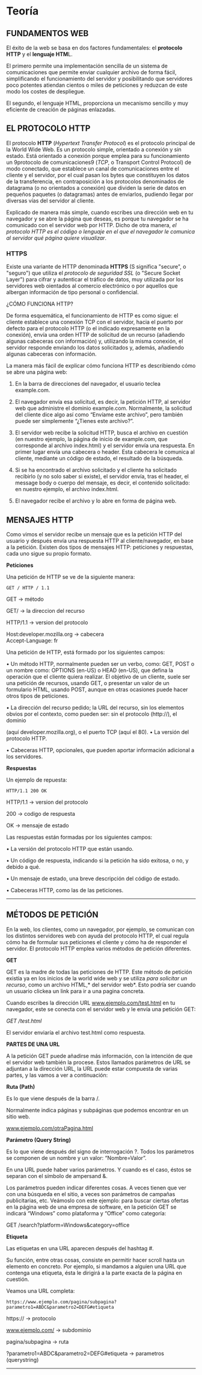 # Teoría

## FUNDAMENTOS WEB

El éxito de la web se basa en dos factores fundamentales: el **protocolo HTTP** y el **lenguaje
HTM**L. 

El primero permite una implementación sencilla de un sistema de comunicaciones
que permite enviar cualquier archivo de forma fácil, simplificando el funcionamiento del
servidor y posibilitando que servidores poco potentes atiendan cientos o miles de
peticiones y reduzcan de este modo los costes de despliegue. 

El segundo, el lenguaje
HTML, proporciona un mecanismo sencillo y muy eficiente de creación de páginas
enlazadas.

## EL PROTOCOLO HTTP

El protocolo **HTTP** (*Hypertext Transfer Protocol*) es el protocolo principal de la World Wide
Web. Es un protocolo simple, orientado a conexión y sin estado. Está orientado a conexión
porque emplea para su funcionamiento un 9protocolo de comunicaciones9 (*TCP*, o Transport
Control Protocol) de modo conectado, que establece un canal de comunicaciones entre el
cliente y el servidor, por el cual pasan los bytes que constituyen los datos de la transferencia,
en contraposición a los protocolos denominados de datagrama (o no orientados a conexión)
que dividen la serie de datos en pequeños paquetes (o datagramas) antes de enviarlos,
pudiendo llegar por diversas vías del servidor al cliente.

Explicado de manera más simple, cuando escribes una dirección web en tu navegador y se
abre la página que deseas, es porque tu navegador se ha comunicado con el servidor web
por HTTP. Dicho de otra manera, *el protocolo HTTP es el código o lenguaje en el que el
navegador le comunica al servidor qué página quiere visualizar*.

### HTTPS

Existe una variante de HTTP denominada **HTTPS** (S significa "secure", o "seguro") que utiliza
el *protocolo de seguridad SSL* (o "Secure Socket Layer") para cifrar y autenticar el tráfico de
datos, muy utilizada por los servidores web oientados al comercio electrónico o por aquellos
que albergan información de tipo personal o confidencial.

¿CÓMO FUNCIONA HTTP?

De forma esquemática, el funcionamiento de HTTP es como sigue: el cliente establece una
conexión TCP con el servidor, hacia el puerto por defecto para el protocolo HTTP (o el
indicado expresamente en la conexión), envía una orden HTTP de solicitud de un recurso
(añadiendo algunas cabeceras con información) y, utilizando la misma conexión, el servidor
responde enviando los datos solicitados y, además, añadiendo algunas cabeceras con
información.

La manera más fácil de explicar cómo funciona HTTP es describiendo cómo se abre una
página web:

1. En la barra de direcciones del navegador, el usuario teclea example.com.

2. El navegador envía esa solicitud, es decir, la petición HTTP, al servidor web que
administre el dominio example.com. Normalmente, la solicitud del cliente dice algo
así como “Envíame este archivo”, pero también puede ser simplemente “¿Tienes este
archivo?”.

3. El servidor web recibe la solicitud HTTP, busca el archivo en cuestión (en nuestro
ejemplo, la página de inicio de example.com, que corresponde al archivo index.html)
y el servidor envía una respuesta. En primer lugar envía una cabecera o header. Esta
cabecera le comunica al cliente, mediante un código de estado, el resultado de la
búsqueda.

4. Si se ha encontrado el archivo solicitado y el cliente ha solicitado recibirlo (y no solo
saber si existe), el servidor envía, tras el header, el message body o cuerpo del
mensaje, es decir, el contenido solicitado: en nuestro ejemplo, el archivo index.html.

5. El navegador recibe el archivo y lo abre en forma de página web.

## MENSAJES HTTP

Como vimos el servidor recibe un mensaje que es la petición HTTP del usuario y después
envía una respuesta HTTP al cliente/navegador, en base a la petición.
Existen dos tipos de mensajes HTTP: peticiones y respuestas, cada uno sigue su propio
formato.

**Peticiones**

Una petición de HTTP se ve de la siguiente manera:

```
GET / HTTP / 1.1
```

GET -> método

GET/ -> la direccion del recurso

HTTP/1.1 -> version del protocolo

Host:developer.mozilla.org   -> cabecera <br>
Accept-Language: fr


Una petición de HTTP, está formado por los siguientes campos:

• Un método HTTP, normalmente pueden ser un verbo, como: GET, POST o un nombre
como: OPTIONS (en-US) o HEAD (en-US), que defina la operación que el cliente
quiera realizar. El objetivo de un cliente, suele ser una petición de recursos, usando
GET, o presentar un valor de un formulario HTML, usando POST, aunque en otras
ocasiones puede hacer otros tipos de peticiones.

• La dirección del recurso pedido; la URL del recurso, sin los elementos obvios por el
contexto, como pueden ser: sin el protocolo (http://), el dominio

(aquí developer.mozilla.org), o el puerto TCP (aquí el 80).
• La versión del protocolo HTTP.

• Cabeceras HTTP, opcionales, que pueden aportar información adicional a los
servidores.

**Respuestas**

Un ejemplo de repuesta:

```
HTTP/1.1 200 OK
```

HTTP/1.1 -> version del protocolo

200 -> codigo de respuesta

OK -> mensaje de estado

Las respuestas están formadas por los siguientes campos:

• La versión del protocolo HTTP que están usando.

• Un código de respuesta, indicando si la petición ha sido exitosa, o no, y debido a
qué.

• Un mensaje de estado, una breve descripción del código de estado.

• Cabeceras HTTP, como las de las peticiones.

---

## MÉTODOS DE PETICIÓN

En la web, los clientes, como un navegador, por ejemplo, se comunican con los distintos
servidores web con ayuda del protocolo HTTP, el cual regula cómo ha de formular sus
peticiones el cliente y cómo ha de responder el servidor. El protocolo HTTP emplea varios
métodos de petición diferentes.

**GET**

GET es la madre de todas las peticiones de HTTP. Este método de petición existía ya en los
inicios de la world wide web y se utiliza *para solicitar un recurso*, como un archivo HTML,* del
servidor web*. Esto podría ser cuando un usuario clickea un link para ir a una pagina concreta.

Cuando escribes la dirección URL www.ejemplo.com/test.html en tu navegador, este se
conecta con el servidor web y le envía una petición GET:


*GET /test.html*

El servidor enviaría el archivo test.html como respuesta.

**PARTES DE UNA URL**

A la petición GET puede añadirse más información, con la intención de que el servidor web
también la procese. Estos llamados parámetros de URL se adjuntan a la dirección URL, la
URL puede estar compuesta de varias partes, y las vamos a ver a continuación:

**Ruta (Path)**

Es lo que viene después de la barra /.

Normalmente indica páginas y subpáginas que podemos encontrar en un sitio web.

www.ejemplo.com/otraPagina.html

**Parámetro (Query String)**

Es lo que viene después del signo de interrogación ?. Todos los parámetros se componen
de un nombre y un valor: “Nombre=Valor”.

En una URL puede haber varios parámetros. Y cuando es el caso, éstos se separan con el
símbolo de ampersand &.


Los parámetros pueden indicar diferentes cosas. A veces tienen que ver con una búsqueda
en el sitio, a veces son parámetros de campañas publicitarias, etc.
Veámoslo con este ejemplo: para buscar ciertas ofertas en la página web de una empresa
de software, en la petición GET se indicará “Windows” como plataforma y “Office” como
categoría:

GET /search?platform=Windows&category=office

**Etiqueta**

Las etiquetas en una URL aparecen después del hashtag #.

Su función, entre otras cosas, consiste en permitir hacer scroll hasta un elemento en
concreto. Por ejemplo, si mandamos a alguien una URL que contenga una etiqueta, ésta le
dirigirá a la parte exacta de la página en cuestión. 

Veamos una URL completa:

```
https://www.ejemplo.com/pagina/subpagina?parametro1=ABDC&parametro2=DEFG#etiqueta
```

https:// -> protocolo

www.ejemplo.com/ -> subdominio

pagina/subpagina -> ruta

?parametro1=ABDC&parametro2=DEFG#etiqueta -> parametros (querystring)


---
